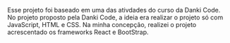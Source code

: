 Esse projeto foi baseado em uma das ativdades do curso da Danki Code. No projeto proposto pela Danki Code, a ideia era realizar o projeto só com JavaScript, HTML e CSS. 
Na minha concepção, realizei o projeto acrescentado os frameworks React e BootStrap.
